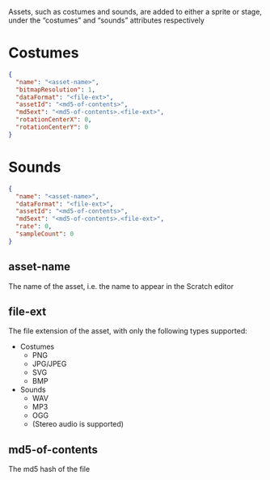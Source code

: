 Assets, such as costumes and sounds, are added to either a sprite or stage, under the “costumes” and “sounds” attributes respectively
# Costumes

```json
{  
  "name": "<asset-name>",  
  "bitmapResolution": 1,  
  "dataFormat": "<file-ext>",  
  "assetId": "<md5-of-contents>",  
  "md5ext": "<md5-of-contents>.<file-ext>",  
  "rotationCenterX": 0,  
  "rotationCenterY": 0  
}
```

# Sounds

```json
{  
  "name": "<asset-name>",  
  "dataFormat": "<file-ext>",  
  "assetId": "<md5-of-contents>",  
  "md5ext": "<md5-of-contents>.<file-ext>",  
  "rate": 0,  
  "sampleCount": 0  
}
```

## asset-name

The name of the asset, i.e. the name to appear in the Scratch editor

## file-ext

The file extension of the asset, with only the following types supported:
- Costumes
  - PNG
  - JPG/JPEG
  - SVG
  - BMP
- Sounds
  - WAV
  - MP3
  - OGG
  - (Stereo audio is supported)

## md5-of-contents

The md5 hash of the file